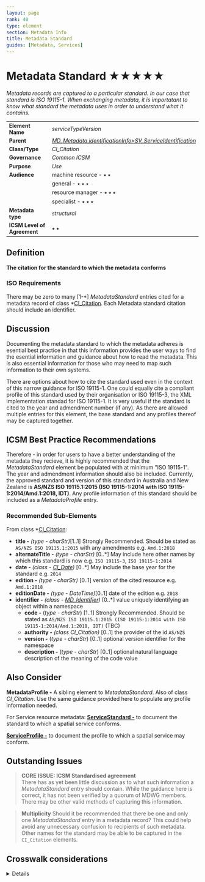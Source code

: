 ```yaml
---
layout: page
rank: 40
type: element
section: Metadata Info
title: Metadata Standard
guides: [Metadata, Services]
---
```

# Metadata Standard  ★★★★★ 

*Metadata records are captured to a particular standard. In our case that standard is ISO 19115-1. When exchanging metadata, it is importatant to know what standard the metadata uses in order to understand what it contains.*

|  |  |
| --- | --- |
| **Element Name** | *serviceTypeVersion* |
| **Parent** |  *[MD_Metadata.identificationInfo>SV_ServiceIdentification](./ServiceIdentification)* |
| **Class/Type** | *CI_Citation* |
| **Governance** |  *Common ICSM* |
| **Purpose** | *Use* |
| **Audience** | machine resource - ⭑ ⭑ |
|  | general - ⭑ ⭑ ⭑ |
|  | resource manager - ⭑ ⭑ ⭑ |
|  | specialist - ⭑ ⭑ ⭑ |
| **Metadata type** | *structural* |
| **ICSM Level of Agreement** | ⭑ ⭑ |

## Definition  
**The citation for the standard to which the metadata conforms**

### ISO Requirements

There may be zero to many [1-\*] *MetadataStandard* entries cited for a metadata record of class *[CI_Citation](./class-CI_Citation). Each Metadata standard citation should include an identifier.

## Discussion

Documenting the metadata standard to which the metadata adheres is esential best practice in that this information provides the user ways to find the esential information and guidance about how to read the metadata. This is also essential information for those who may need to map such information to their own systems.

There are options about how to cite the standard used even in the context of this narrow guidance for ISO 19115-1. One could equally cite a compliant profile of this standard used by their organisation or ISO 19115-3, the XML implementation standad for ISO 19115-1. It is very useful if the standard is cited to the year and admendment number (if any). As there are allowed multiple entries for this element, the base standard and any profiles thereof may be captured together.

## ICSM Best Practice Recommendations 

Therefore - in order for users to have a better understanding of the metadata they recieve, it is highly recommended that the *MetadataStandard* element  be populated with at minimum "ISO 19115-1". The year and admendment information should also be included. Currently, the approved standard and version of this standard in Australia and New Zealand is **AS/NZS ISO 19115.1:2015 (ISO 19115-1:2014 with ISO 19115-1:2014/Amd.1:2018, IDT)**. Any profile information of this standard should be included as a *MetadataProfile* entry.

### Recommended Sub-Elements 

From class *[CI_Citation](./class-CI_Citation):

- **title -** *(type - charStr)*[1..1] Strongly Recommended. Should be stated as `AS/NZS ISO 19115.1:2015` with any amendments e.g. `Amd.1:2018`
- **alternateTitle -** *(type - charStr)* [0..\*] May include here other names by which this standard is now e.g. `ISO 19115-3`, `ISO 19115-1:2014 `
- **date -** *(class - [CI_Date](./class-CI_Date))*  [0..\*]  May include the base year for the standard e.g. `2014`
- **edition -** *(type - charStr)* [0..1] version of the cited resource e.g. `Amd.1:2018`
- **editionDate -** *(type - DateTime)*[0..1] date of the edition e.g. `2018`
- **identifier -** *(class - [MD_Identifier](./class-MD_Identifier))* [0..\*] value uniquely identifying an object within a namespace
  - **code -** (*type - charStr*) [1..1] Strongly Recommended. Should be stated as `AS/NZS ISO 19115.1:2015 (ISO 19115-1:2014 with ISO 19115-1:2014/Amd.1:2018, IDT)`  (TBC)
  - **authority -** *(class CI_Citation)* [0..1] the provider of the id `AS/NZS`
  - **version -** (*type - charStr*) [0..1] optional version identifier for the namespace
  - **description -** (*type - charStr*) [0..1] optional natural language description of the meaning of the code value

## Also Consider

**MetadataProfile -** A sibling element to *MetadataStandard*. Also of class *CI_Citation*. Use the same guidance provided here to populate any profile information needed.

For Service resource metadata:
**[ServiceStandard -](./ServiceStandard)**  to document the standard to which a spatial service conforms.

**[ServiceProfile -](/ServicePRofile)**  to document the profile to which a spatial service may conform.

## Outstanding Issues

> **CORE ISSUE: ICSM Standardised agreement**  
There has as yet been little discussion as to what such information a *MetadataStandard* entry should contain. While the guidance here is correct, it has not been verified by a quorum of MDWG members. There may be other valid methods of capturing this information.

> **Multiplicity**
Should it be recommended that there be one and only one *MetadataStandard* entry in a metadata record? This could help avoid any unnecessary confusion to recipients of such metadata. Other names for the standard may be able to be captured in the `CI_Citation` elements.


## Crosswalk considerations 
<details>
### ISO19139 

**MD_Metadata/metadataStandardName** and **MD_Metadata/metadataStandardVersion** The Standard Name and StandardVersion were combined into a CI_Citation in order to allow more precise references to the particular standard being used. The MD_MetadataStandardName is replaced by CI_Citation.title and MD_MetadataStandardVersion is replaced by CI_Citation.edition.

## Examples

### XML -
<details>
```
<mdb:MD_Metadata>
....
 <mdb:metadataStandard xmlns:gn="http://www.fao.org/geonetwork"
                         xmlns:gmd="http://standards.iso.org/iso/19115/-3/mdb/1.0"
                         xmlns:geonet="http://www.fao.org/geonetwork">
      <cit:CI_Citation>
         <cit:title>
            <gco:CharacterString>AU/NZS ISO 19115-1:2014</gco:CharacterString>
         </cit:title>
      </cit:CI_Citation>
  </mdb:metadataStandard>
  <mdb:metadataStandard xmlns:gn="http://www.fao.org/geonetwork"
                         xmlns:gmd="http://standards.iso.org/iso/19115/-3/mdb/1.0"
                         xmlns:geonet="http://www.fao.org/geonetwork">
      <cit:CI_Citation>
         <cit:title>
            <gco:CharacterString>ISO 19115-1:2014</gco:CharacterString>
         </cit:title>
      </cit:CI_Citation>
  </mdb:metadataStandard>
  <mdb:metadataStandard xmlns:gn="http://www.fao.org/geonetwork"
                         xmlns:gmd="http://standards.iso.org/iso/19115/-3/mdb/1.0"
                         xmlns:geonet="http://www.fao.org/geonetwork">
      <cit:CI_Citation>
         <cit:title>
            <gco:CharacterString>ISO 19115-3</gco:CharacterString>
         </cit:title>
      </cit:CI_Citation>
  </mdb:metadataStandard>
  <mdb:metadataProfile xmlns:gn="http://www.fao.org/geonetwork"
                        xmlns:gmd="http://standards.iso.org/iso/19115/-3/mdb/1.0"
                        xmlns:geonet="http://www.fao.org/geonetwork">
      <cit:CI_Citation>
         <cit:title>
            <gco:CharacterString>Geoscience Australia Community Metadata Profile of ISO 19115-1:2014</gco:CharacterString>
         </cit:title>
         <cit:edition>
            <gco:CharacterString>Version 2.0, September 2018</gco:CharacterString>
         </cit:edition>
         <cit:identifier>
            <mcc:MD_Identifier>
               <mcc:code>
                  <gco:CharacterString>http://pid.geoscience.gov.au/dataset/ga/122551</gco:CharacterString>
               </mcc:code>
            </mcc:MD_Identifier>
         </cit:identifier>
      </cit:CI_Citation>
  </mdb:metadataProfile>
....
</mdb:MD_Metadata>
```

\pagebreak

### UML diagrams

Recommended elements highlighted in yellow

![Metadata Standard](../images/MetadataStandard.png)
</details>
\pagebreak

